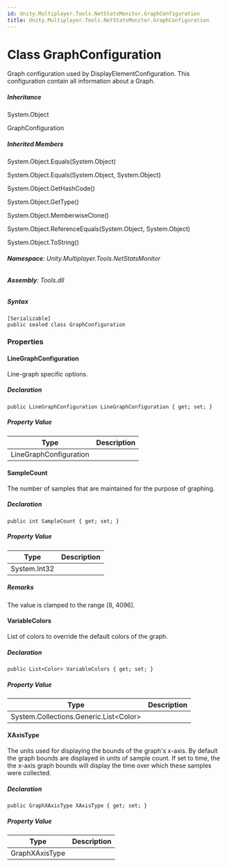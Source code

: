 ```yaml
---
id: Unity.Multiplayer.Tools.NetStatsMonitor.GraphConfiguration
title: Unity.Multiplayer.Tools.NetStatsMonitor.GraphConfiguration
---
```






# Class GraphConfiguration



Graph configuration used by DisplayElementConfiguration. This
configuration contain all information about a Graph.









##### Inheritance



System.Object





GraphConfiguration







##### Inherited Members



System.Object.Equals(System.Object)





System.Object.Equals(System.Object, System.Object)





System.Object.GetHashCode()





System.Object.GetType()





System.Object.MemberwiseClone()





System.Object.ReferenceEquals(System.Object, System.Object)





System.Object.ToString()





###### **Namespace**: Unity.Multiplayer.Tools.NetStatsMonitor

###### **Assembly**: Tools.dll

##### Syntax



``` lang-csharp
[Serializable]
public sealed class GraphConfiguration
```



### Properties

#### LineGraphConfiguration



Line-graph specific options.







##### Declaration



``` lang-csharp
public LineGraphConfiguration LineGraphConfiguration { get; set; }
```



##### Property Value

| Type                   | Description |
|------------------------|-------------|
| LineGraphConfiguration |             |

#### SampleCount



The number of samples that are maintained for the purpose of graphing.







##### Declaration



``` lang-csharp
public int SampleCount { get; set; }
```



##### Property Value

| Type         | Description |
|--------------|-------------|
| System.Int32 |             |

##### Remarks



The value is clamped to the range \[8, 4096\].



#### VariableColors



List of colors to override the default colors of the graph.







##### Declaration



``` lang-csharp
public List<Color> VariableColors { get; set; }
```



##### Property Value

| Type                                     | Description |
|------------------------------------------|-------------|
| System.Collections.Generic.List\<Color\> |             |

#### XAxisType



The units used for displaying the bounds of the graph's x-axis. By
default the graph bounds are displayed in units of sample count. If set
to time, the the x-axis graph bounds will display the time over which
these samples were collected.







##### Declaration



``` lang-csharp
public GraphXAxisType XAxisType { get; set; }
```



##### Property Value

| Type           | Description |
|----------------|-------------|
| GraphXAxisType |             |
